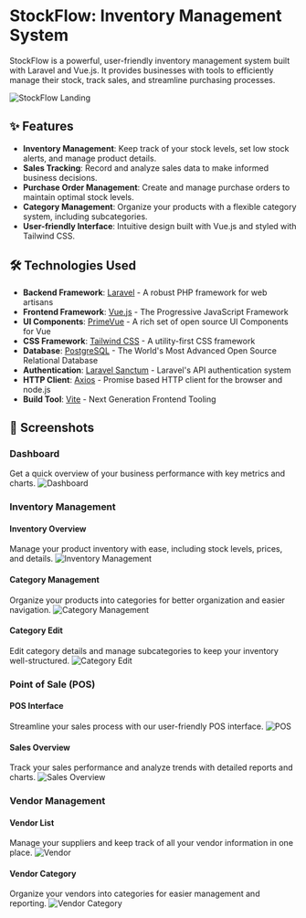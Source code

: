 # StockFlow: Inventory Management System

StockFlow is a powerful, user-friendly inventory management system built with Laravel and Vue.js. It provides businesses with tools to efficiently manage their stock, track sales, and streamline purchasing processes.

![StockFlow Landing](/public/images/Screenshots/landing.png)

## ✨ Features

- **Inventory Management**: Keep track of your stock levels, set low stock alerts, and manage product details.
- **Sales Tracking**: Record and analyze sales data to make informed business decisions.
- **Purchase Order Management**: Create and manage purchase orders to maintain optimal stock levels.
- **Category Management**: Organize your products with a flexible category system, including subcategories.
- **User-friendly Interface**: Intuitive design built with Vue.js and styled with Tailwind CSS.

## 🛠 Technologies Used

- **Backend Framework**: [Laravel](https://laravel.com/) - A robust PHP framework for web artisans
- **Frontend Framework**: [Vue.js](https://vuejs.org/) - The Progressive JavaScript Framework
- **UI Components**: [PrimeVue](https://primevue.org/) - A rich set of open source UI Components for Vue
- **CSS Framework**: [Tailwind CSS](https://tailwindcss.com/) - A utility-first CSS framework
- **Database**: [PostgreSQL](https://www.postgresql.org/) - The World's Most Advanced Open Source Relational Database
- **Authentication**: [Laravel Sanctum](https://laravel.com/docs/sanctum) - Laravel's API authentication system
- **HTTP Client**: [Axios](https://axios-http.com/) - Promise based HTTP client for the browser and node.js
- **Build Tool**: [Vite](https://vitejs.dev/) - Next Generation Frontend Tooling

## 📸 Screenshots

### Dashboard
Get a quick overview of your business performance with key metrics and charts.
![Dashboard](/public/images/Screenshots/dashboard.png)

### Inventory Management
#### Inventory Overview
Manage your product inventory with ease, including stock levels, prices, and details.
![Inventory Management](/public/images/Screenshots/inventory-management.png)

#### Category Management
Organize your products into categories for better organization and easier navigation.
![Category Management](/public/images/Screenshots/categories.png)

#### Category Edit
Edit category details and manage subcategories to keep your inventory well-structured.
![Category Edit](/public/images/Screenshots/categories-edit.png)

### Point of Sale (POS)
#### POS Interface
Streamline your sales process with our user-friendly POS interface.
![POS](/public/images/Screenshots/pos.png)

#### Sales Overview
Track your sales performance and analyze trends with detailed reports and charts.
![Sales Overview](/public/images/Screenshots/sales.png)

### Vendor Management
#### Vendor List
Manage your suppliers and keep track of all your vendor information in one place.
![Vendor](/public/images/Screenshots/vendor.png)

#### Vendor Category
Organize your vendors into categories for easier management and reporting.
![Vendor Category](/public/images/Screenshots/vendor-category.png)

